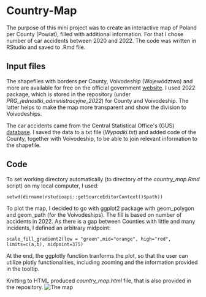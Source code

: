 # Country-Map

The purpose of this mini project was to create an interactive map of Poland per County (Powiat), filled with additional information. For that I chose number of car accidents between 2020 and 2022. The code was written in RStudio and saved to .Rmd file.

## Input files
The shapefiles with borders per County, Voivodeship (Województwo) and more are available for free on the official government [website](https://www.geoportal.gov.pl/dane/panstwowy-rejestr-granic).
I used 2022 package, which is stored in the repository (under *PRG_jednostki_administracyjne_2022*) for County and Voivodeship. The latter helps to make the map more transparent and show the division to Voivodeships. 

The car accidents came from the Central Statistical Office's (GUS) [database](https://bdl.stat.gov.pl/bdl/metadane/cechy/3884). I saved the data to a txt file (*Wypadki.txt*) and added code of the County, together with Voivodeship, to be able to join relevant information to the shapefile.

## Code
To set working directory automatically (to directory of the *country_map.Rmd* script) on my local computer, I used:
```
setwd(dirname(rstudioapi::getSourceEditorContext()$path))
```
To plot the map, I decided to go with ggplot2 package with geom_polygon and geom_path (for the Voivodeships). The fill is based on number of accidents in 2022.
As there is a gap between Counties with little and many incidents, I defined an arbitrary midpoint:
```
scale_fill_gradient2(low = "green",mid="orange", high="red", limits=c(a,b), midpoint=375)
```
At the end, the ggplotly function tranforms the plot, so that the user can utilize plotly functionalities, including zooming and the information provided in the  tooltip.

Knitting to HTML produced *country_map.html* file, that is also provided in the repository.
![The map]("Map_screen.png")
